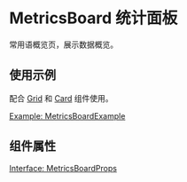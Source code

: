 # MetricsBoard 统计面板

常用语概览页，展示数据概览。

## 使用示例

配合 [Grid](/component/grid) 和 [Card](/component/card) 组件使用。

[Example: MetricsBoardExample](./_example/MetricsBoardExample.jsx)

## 组件属性

[Interface: MetricsBoardProps](./MetricsBoard.tsx)
